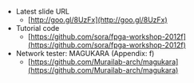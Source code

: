 * Latest slide URL
  * [http://goo.gl/8UzFx](http://goo.gl/8UzFx)
* Tutorial code
  * [https://github.com/sora/fpga-workshop-2012f](https://github.com/sora/fpga-workshop-2012f)
* Network tester: MAGUKARA (Appendix: f)
  * [https://github.com/Murailab-arch/magukara](https://github.com/Murailab-arch/magukara)

